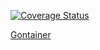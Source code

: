 [![Coverage Status](https://coveralls.io/repos/github/gontainer/gontainer-helpers/badge.svg?branch=master)](https://coveralls.io/github/gontainer/gontainer-helpers?branch=master)

[Gontainer](https://github.com/gontainer/gontainer)
